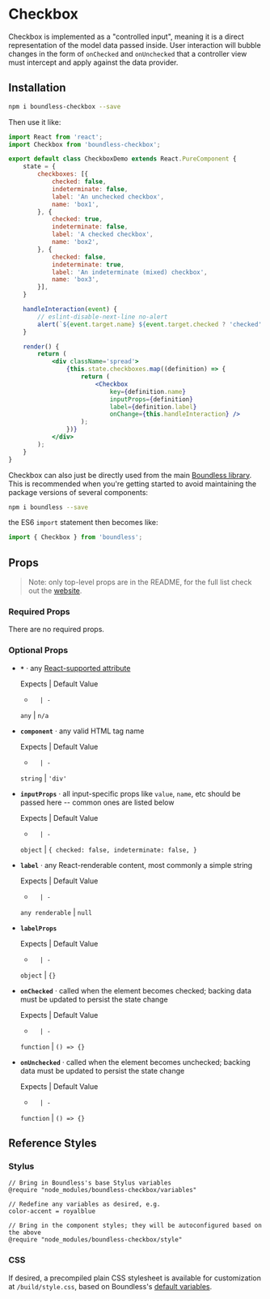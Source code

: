 <!---
THIS IS AN AUTOGENERATED FILE. EDIT PACKAGES/BOUNDLESS-CHECKBOX/INDEX.JS INSTEAD.
-->
# Checkbox

Checkbox is implemented as a "controlled input", meaning it is a direct representation of the model data passed
inside. User interaction will bubble changes in the form of `onChecked` and `onUnchecked` that a controller
view must intercept and apply against the data provider.

## Installation

```bash
npm i boundless-checkbox --save
```

Then use it like:


```jsx
import React from 'react';
import Checkbox from 'boundless-checkbox';

export default class CheckboxDemo extends React.PureComponent {
    state = {
        checkboxes: [{
            checked: false,
            indeterminate: false,
            label: 'An unchecked checkbox',
            name: 'box1',
        }, {
            checked: true,
            indeterminate: false,
            label: 'A checked checkbox',
            name: 'box2',
        }, {
            checked: false,
            indeterminate: true,
            label: 'An indeterminate (mixed) checkbox',
            name: 'box3',
        }],
    }

    handleInteraction(event) {
        // eslint-disable-next-line no-alert
        alert(`${event.target.name} ${event.target.checked ? 'checked' : 'unchecked'}!\n\nThe input will now revert to its previous state because this demo does not persist model changes.`);
    }

    render() {
        return (
            <div className='spread'>
                {this.state.checkboxes.map((definition) => {
                    return (
                        <Checkbox
                            key={definition.name}
                            inputProps={definition}
                            label={definition.label}
                            onChange={this.handleInteraction} />
                    );
                })}
            </div>
        );
    }
}
```



Checkbox can also just be directly used from the main [Boundless library](https://www.npmjs.com/package/boundless). This is recommended when you're getting started to avoid maintaining the package versions of several components:

```bash
npm i boundless --save
```

the ES6 `import` statement then becomes like:

```js
import { Checkbox } from 'boundless';
```



## Props

> Note: only top-level props are in the README, for the full list check out the [website](http://boundless.js.org/Checkbox).

### Required Props

There are no required props.


### Optional Props

- __`*`__ &middot; any [React-supported attribute](https://facebook.github.io/react/docs/tags-and-attributes.html#html-attributes)

  Expects | Default Value
  -       | -
  `any` | `n/a`

- __`component`__ &middot; any valid HTML tag name

  Expects | Default Value
  -       | -
  `string` | `'div'`

- __`inputProps`__ &middot; all input-specific props like `value`, `name`, etc should be passed here -- common ones are listed below

  Expects | Default Value
  -       | -
  `object` | `{
    checked: false,
    indeterminate: false,
}`

- __`label`__ &middot; any React-renderable content, most commonly a simple string

  Expects | Default Value
  -       | -
  `any renderable` | `null`

- __`labelProps`__

  Expects | Default Value
  -       | -
  `object` | `{}`

- __`onChecked`__ &middot; called when the element becomes checked; backing data must be updated to persist the state change

  Expects | Default Value
  -       | -
  `function` | `() => {}`

- __`onUnchecked`__ &middot; called when the element becomes unchecked; backing data must be updated to persist the state change

  Expects | Default Value
  -       | -
  `function` | `() => {}`


## Reference Styles
### Stylus
```stylus
// Bring in Boundless's base Stylus variables
@require "node_modules/boundless-checkbox/variables"

// Redefine any variables as desired, e.g.
color-accent = royalblue

// Bring in the component styles; they will be autoconfigured based on the above
@require "node_modules/boundless-checkbox/style"
```

### CSS
If desired, a precompiled plain CSS stylesheet is available for customization at `/build/style.css`, based on Boundless's [default variables](https://github.com/enigma-io/boundless/blob/master/variables.styl).

